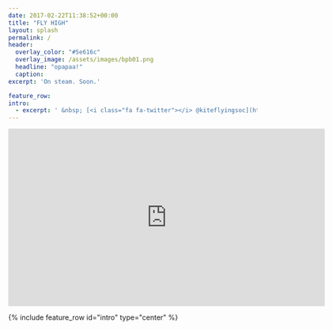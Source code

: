 ```yaml
---
date: 2017-02-22T11:38:52+00:00
title: "FLY HIGH"
layout: splash
permalink: /
header:
  overlay_color: "#5e616c"
  overlay_image: /assets/images/bpb01.png
  headline: "opapaa!"
  caption:
excerpt: 'On steam. Soon.'

feature_row:
intro:
  - excerpt: ' &nbsp; [<i class="fa fa-twitter"></i> @kiteflyingsoc](https://twitter.com/kiteflyingsoc){: .btn .btn--twitter} '
---
```






<iframe width="640" height="360" src="https://www.youtube-nocookie.com/embed/NwM8inGDK2Y?controls=0&amp;showinfo=0" frameborder="0" allowfullscreen></iframe>

{% include feature_row id="intro" type="center" %}
